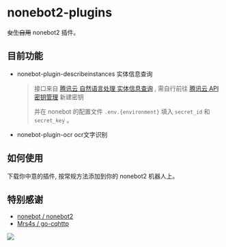 # nonebot2-plugins
~~女生自用~~ nonebot2 插件。

## 目前功能

- nonebot-plugin-describeinstances 实体信息查询

  > 接口来自 [腾讯云 自然语言处理 实体信息查询](https://cloud.tencent.com/document/api/271/39420) , 需自行前往 [腾讯云 API 密钥管理](https://console.cloud.tencent.com/capi)  新建密钥
  >
  > 并在 nonebot 的配置文件 `.env.{environment}` 填入 `secret_id` 和 `secret_key` 。

- nonebot-plugin-ocr ocr文字识别

## 如何使用

下载你中意的插件, 按常规方法添加到你的 nonebot2 机器人上。

## 特别感谢

- [nonebot / nonebot2](https://github.com/nonebot/nonebot2)
- [Mrs4s / go-cqhttp](https://github.com/Mrs4s/go-cqhttp)


![](https://i.loli.net/2021/08/23/5Je1CzgoGmqAI3V.jpg)